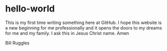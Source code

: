 # hello-world

This is my first time writing something here at GitHub.  I hope this website is a new beginning for me professionally and it opens the doors to my dreams for me and my family.  I ask this in Jesus Christ name. Amen

Bill Ruggles
